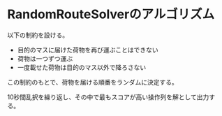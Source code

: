 # RandomRouteSolverのアルゴリズム

以下の制約を設ける。

- 目的のマスに届けた荷物を再び運ぶことはできない
- 荷物は一つずつ運ぶ
- 一度載せた荷物は目的のマス以外で降ろさない

この制約のもとで、荷物を届ける順番をランダムに決定する。

10秒間乱択を繰り返し、その中で最もスコアが高い操作列を解として出力する。